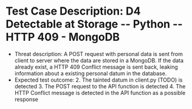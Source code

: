 # Test Case Description: D4 Detectable at Storage -- Python -- HTTP 409 - MongoDB
- Threat description: A POST request with personal data is sent from client to server where the data are stored in a MongoDB. If the data already exist, a HTTP 409 Conflict message is sent back, leaking information about a existing personal datum in the database.  
- Expected test outcome:
  2. The tainted datum in client.py (TODO) is detected
  3. The POST request to the API function is detected
  4. The HTTP Conflict message is detected in the API function as a possible response
  